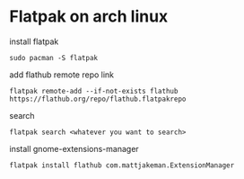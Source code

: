 # Flatpak on arch linux

install flatpak
```
sudo pacman -S flatpak
```

add flathub remote repo link
```
flatpak remote-add --if-not-exists flathub https://flathub.org/repo/flathub.flatpakrepo
```

search
```
flatpak search <whatever you want to search>
```

install gnome-extensions-manager
```
flatpak install flathub com.mattjakeman.ExtensionManager
```
